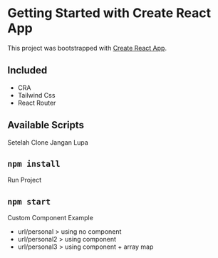 # Getting Started with Create React App

This project was bootstrapped with [Create React App](https://github.com/facebook/create-react-app).

## Included

* CRA
* Tailwind Css
* React Router

## Available Scripts

Setelah Clone Jangan Lupa

## `npm install`

Run Project

## `npm start`

Custom Component Example

* url/personal > using no component
* url/personal2 > using component
* url/personal3 > using component + array map

